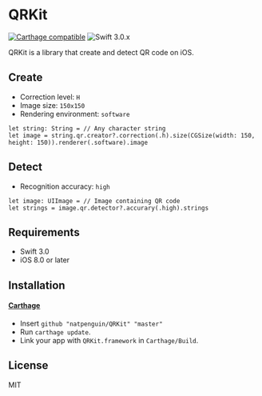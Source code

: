 # QRKit

[![Carthage compatible](https://img.shields.io/badge/Carthage-compatible-4BC51D.svg?style=flat)](https://github.com/Carthage/Carthage)
![Swift 3.0.x](https://img.shields.io/badge/Swift-3.0.x-orange.svg)

QRKit is a library that create and detect QR code on iOS.

## Create
- Correction level: `H`
- Image size: `150x150`
- Rendering environment: `software`
```
let string: String = // Any character string
let image = string.qr.creator?.correction(.h).size(CGSize(width: 150, height: 150)).renderer(.software).image
```

## Detect
- Recognition accuracy: `high`
```
let image: UIImage = // Image containing QR code
let strings = image.qr.detector?.accurary(.high).strings
```

## Requirements

- Swift 3.0
- iOS 8.0 or later

## Installation

#### [Carthage](https://github.com/Carthage/Carthage)

- Insert `github "natpenguin/QRKit" "master"`
- Run `carthage update`.
- Link your app with `QRKit.framework` in `Carthage/Build`.

## License
MIT
